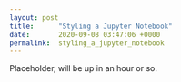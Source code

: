 ```yaml
---
layout: post
title:      "Styling a Jupyter Notebook"
date:       2020-09-08 03:47:06 +0000
permalink:  styling_a_jupyter_notebook
---
```


Placeholder, will be up in an hour or so.


